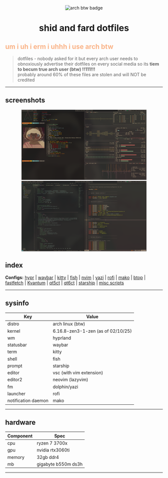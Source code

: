 <div align="center">
	<img src="https://img.shields.io/badge/arch-btw-blue?style=flat-square" alt="arch btw badge" />
	<h1>shid and fard dotfiles</h1>
</div>

## <span style="color:#fab387">um i uh i erm i uhhh i use arch btw</span>

> dotfiles - nobody asked for it but every arch user needs to obnoxiously advertise their dotfiles on every social media so its **tiem to becum true arch user (btw) !!111!!!**  
> probably around 60% of these files are stolen and will NOT be credited

---

## screenshots

<div align="center">
	<img src="pictures/2025-10-02-114306_hyprshot.png" alt="hyprshot 1" width="400" />
	<img src="pictures/2025-10-02-114604_hyprshot.png" alt="hyprshot 2" width="400" />
</div>

## index

**Configs:** [hypr](https://github.com/formulated0/dotfiles/tree/main/hypr) | [waybar](https://github.com/formulated0/dotfiles/tree/main/waybar) | [kitty](https://github.com/formulated0/dotfiles/tree/main/kitty) | [fish](https://github.com/formulated0/dotfiles/tree/main/fish) | [nvim](https://github.com/formulated0/dotfiles/tree/main/nvim) | [yazi](https://github.com/formulated0/dotfiles/tree/main/yazi) | [rofi](https://github.com/formulated0/dotfiles/tree/main/rofi) | [mako](https://github.com/formulated0/dotfiles/tree/main/mako) | [btop](https://github.com/formulated0/dotfiles/tree/main/btop) | [fastfetch](https://github.com/formulated0/dotfiles/tree/main/fastfetch) | [Kvantum](https://github.com/formulated0/dotfiles/tree/main/Kvantum) | [qt5ct](https://github.com/formulated0/dotfiles/tree/main/qt5ct) | [qt6ct](https://github.com/formulated0/dotfiles/tree/main/qt6ct) | [starship](https://github.com/formulated0/dotfiles/tree/main/starship) | [misc scripts](https://github.com/formulated0/dotfiles/tree/main/.local/bin)

---

## sysinfo

| Key | Value |
|-----|-------|
| distro | arch linux (btw) |
| kernel | 6.16.8-zen3-1-zen (as of 02/10/25) |
| wm | hyprland |
| statusbar | waybar |
| term | kitty |
| shell | fish |
| prompt | starship |
| editor | vsc (with vim extension) |
| editor2 | neovim (lazyvim) |
| fm | dolphin/yazi |
| launcher | rofi |
| notification daemon | mako |

---

## hardware

| Component | Spec |
|-----------|------|
| cpu | ryzen 7 3700x |
| gpu | nvidia rtx3060ti |
| memory | 32gb ddr4 |
| mb | gigabyte b550m ds3h |

---

